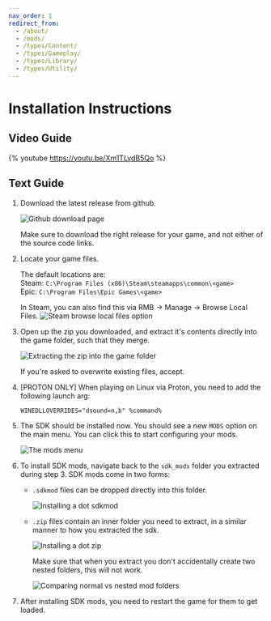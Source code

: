 ```yaml
---
nav_order: 1
redirect_from:
  - /about/
  - /mods/
  - /types/Content/
  - /types/Gameplay/
  - /types/Library/
  - /types/Utility/
---
```


# Installation Instructions

## Video Guide

{% youtube https://youtu.be/Xm1TLydB5Qo %}

## Text Guide

1. Download the latest release from github.

   ![Github download page](/assets/images/installation/00-download.png)

   Make sure to download the right release for your game, and not either of the source code links.

2. Locate your game files.

   The default locations are:    
   Steam: `C:\Program Files (x86)\Steam\steamapps\common\<game>`    
   Epic: `C:\Program Files\Epic Games\<game>`    

   In Steam, you can also find this via RMB -> Manage -> Browse Local Files.
   ![Steam browse local files option](/assets/images/installation/01-steam-local.png)

3. Open up the zip you downloaded, and extract it's contents directly into the game folder, such
   that they merge.

   ![Extracting the zip into the game folder](/assets/images/installation/02-extract-files.png)

   If you're asked to overwrite existing files, accept.

4. \[PROTON ONLY\] When playing on Linux via Proton, you need to add the following launch arg:
   ```
   WINEDLLOVERRIDES="dsound=n,b" %command%
   ```

5. The SDK should be installed now. You should see a new `MODS` option on the main menu. You can
   click this to start configuring your mods.

   ![The mods menu](https://bl-sdk.github.io/assets/images/posts/mod-install1.5.png)

6. To install SDK mods, navigate back to the `sdk_mods` folder you extracted during step 3. SDK mods
   come in two forms:
   - `.sdkmod` files can be dropped directly into this folder.

     ![Installing a dot sdkmod](/assets/images/installation/05-dot-sdkmod.png)

   - `.zip` files contain an inner folder you need to extract, in a similar manner to how you
     extracted the sdk.

     ![Installing a dot zip](/assets/images/installation/06-dot-zip.png)

     Make sure that when you extract you don't accidentally create two nested folders, this will not
     work.

     ![Comparing normal vs nested mod folders](/assets/images/installation/07-nested.png)

7. After installing SDK mods, you need to restart the game for them to get loaded.
